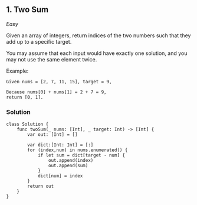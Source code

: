 ## 1. Two Sum
_Easy_

Given an array of integers, return indices of the two numbers such that they add up to a specific target.

You may assume that each input would have exactly one solution, and you may not use the same element twice.

Example:
```
Given nums = [2, 7, 11, 15], target = 9,

Because nums[0] + nums[1] = 2 + 7 = 9,
return [0, 1].
```
### Solution
```
class Solution {
    func twoSum(_ nums: [Int], _ target: Int) -> [Int] {
        var out: [Int] = []
       
        var dict:[Int: Int] = [:]     
        for (index,num) in nums.enumerated() {
            if let sum = dict[target - num] {
                out.append(index)
                out.append(sum)
            } 
            dict[num] = index
        }
        return out
    }
}
```
